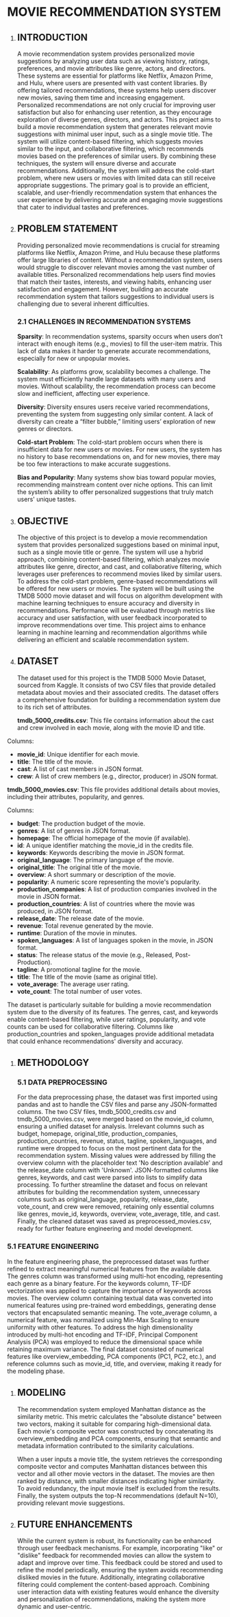 ﻿
# <a name="_gg543o86znwk"></a>**MOVIE RECOMMENDATION SYSTEM**
1. ## <a name="_47m4nejy1jkp"></a>**INTRODUCTION**
   A movie recommendation system provides personalized movie suggestions by analyzing user data such as viewing history, ratings, preferences, and movie attributes like genre, actors, and directors. These systems are essential for platforms like Netflix, Amazon Prime, and Hulu, where users are presented with vast content libraries. By offering tailored recommendations, these systems help users discover new movies, saving them time and increasing engagement. Personalized recommendations are not only crucial for improving user satisfaction but also for enhancing user retention, as they encourage exploration of diverse genres, directors, and actors. This project aims to build a movie recommendation system that generates relevant movie suggestions with minimal user input, such as a single movie title. The system will utilize content-based filtering, which suggests movies similar to the input, and collaborative filtering, which recommends movies based on the preferences of similar users. By combining these techniques, the system will ensure diverse and accurate recommendations. Additionally, the system will address the cold-start problem, where new users or movies with limited data can still receive appropriate suggestions. The primary goal is to provide an efficient, scalable, and user-friendly recommendation system that enhances the user experience by delivering accurate and engaging movie suggestions that cater to individual tastes and preferences.

1. ## <a name="_wn1vcg6xwll5"></a>**PROBLEM STATEMENT**
   Providing personalized movie recommendations is crucial for streaming platforms like Netflix, Amazon Prime, and Hulu because these platforms offer large libraries of content. Without a recommendation system, users would struggle to discover relevant movies among the vast number of available titles. Personalized recommendations help users find movies that match their tastes, interests, and viewing habits, enhancing user satisfaction and engagement. However, building an accurate recommendation system that tailors suggestions to individual users is challenging due to several inherent difficulties.

   ### <a name="_lh87t1848j8x"></a>**2.1 CHALLENGES IN RECOMMENDATION SYSTEMS**
   **Sparsity**: In recommendation systems, sparsity occurs when users don’t interact with enough items (e.g., movies) to fill the user-item matrix. This lack of data makes it harder to generate accurate recommendations, especially for new or unpopular movies.

   **Scalability**: As platforms grow, scalability becomes a challenge. The system must efficiently handle large datasets with many users and movies. Without scalability, the recommendation process can become slow and inefficient, affecting user experience.

   **Diversity**: Diversity ensures users receive varied recommendations, preventing the system from suggesting only similar content. A lack of diversity can create a “filter bubble,” limiting users’ exploration of new genres or directors.

   **Cold-start Problem**: The cold-start problem occurs when there is insufficient data for new users or movies. For new users, the system has no history to base recommendations on, and for new movies, there may be too few interactions to make accurate suggestions.

   **Bias and Popularity**: Many systems show bias toward popular movies, recommending mainstream content over niche options. This can limit the system’s ability to offer personalized suggestions that truly match users' unique tastes.
1. ## <a name="_rjib6hnytcrq"></a>**OBJECTIVE**
   The objective of this project is to develop a movie recommendation system that provides personalized suggestions based on minimal input, such as a single movie title or genre. The system will use a hybrid approach, combining content-based filtering, which analyzes movie attributes like genre, director, and cast, and collaborative filtering, which leverages user preferences to recommend movies liked by similar users. To address the cold-start problem, genre-based recommendations will be offered for new users or movies. The system will be built using the TMDB 5000 movie dataset and will focus on algorithm development with machine learning techniques to ensure accuracy and diversity in recommendations. Performance will be evaluated through metrics like accuracy and user satisfaction, with user feedback incorporated to improve recommendations over time. This project aims to enhance learning in machine learning and recommendation algorithms while delivering an efficient and scalable recommendation system.
1. ## <a name="_en511un6ib7x"></a>**DATASET**
   The dataset used for this project is the TMDB 5000 Movie Dataset, sourced from Kaggle. It consists of two CSV files that provide detailed metadata about movies and their associated credits. The dataset offers a comprehensive foundation for building a recommendation system due to its rich set of attributes.

   **tmdb\_5000\_credits.csv**:
   This file contains information about the cast and crew involved in each movie, along with the movie ID and title.

Columns:

- **movie\_id**: Unique identifier for each movie.
- **title**: The title of the movie.
- **cast**: A list of cast members in JSON format.
- **crew**: A list of crew members (e.g., director, producer) in JSON format.

**tmdb\_5000\_movies.csv**:
This file provides additional details about movies, including their attributes, popularity, and genres.

Columns:

- **budget**: The production budget of the movie.
- **genres**: A list of genres in JSON format.
- **homepage**: The official homepage of the movie (if available).
- **id**: A unique identifier matching the movie\_id in the credits file.
- **keywords**: Keywords describing the movie in JSON format.
- **original\_language**: The primary language of the movie.
- **original\_title**: The original title of the movie.
- **overview**: A short summary or description of the movie.
- **popularity**: A numeric score representing the movie's popularity.
- **production\_companies**: A list of production companies involved in the movie in JSON format.
- **production\_countries**: A list of countries where the movie was produced, in JSON format.
- **release\_date**: The release date of the movie.
- **revenue**: Total revenue generated by the movie.
- **runtime**: Duration of the movie in minutes.
- **spoken\_languages**: A list of languages spoken in the movie, in JSON format.
- **status**: The release status of the movie (e.g., Released, Post-Production).
- **tagline**: A promotional tagline for the movie.
- **title**: The title of the movie (same as original title).
- **vote\_average**: The average user rating.
- **vote\_count**: The total number of user votes.

The dataset is particularly suitable for building a movie recommendation system due to the diversity of its features. The genres, cast, and keywords enable content-based filtering, while user ratings, popularity, and vote counts can be used for collaborative filtering. Columns like production\_countries and spoken\_languages provide additional metadata that could enhance recommendations' diversity and accuracy.
1. ## <a name="_ton367haa6td"></a>**METHODOLOGY**
   ### <a name="_9rafdkj0a0sl"></a>**5.1 DATA PREPROCESSING**
   For the data preprocessing phase, the dataset was first imported using pandas and ast to handle the CSV files and parse any JSON-formatted columns. The two CSV files, tmdb\_5000\_credits.csv and tmdb\_5000\_movies.csv, were merged based on the movie\_id column, ensuring a unified dataset for analysis. Irrelevant columns such as budget, homepage, original\_title, production\_companies, production\_countries, revenue, status, tagline, spoken\_languages, and runtime were dropped to focus on the most pertinent data for the recommendation system. Missing values were addressed by filling the overview column with the placeholder text 'No description available' and the release\_date column with 'Unknown'. JSON-formatted columns like genres, keywords, and cast were parsed into lists to simplify data processing. To further streamline the dataset and focus on relevant attributes for building the recommendation system, unnecessary columns such as original\_language, popularity, release\_date, vote\_count, and crew were removed, retaining only essential columns like genres, movie\_id, keywords, overview, vote\_average, title, and cast. Finally, the cleaned dataset was saved as preprocessed\_movies.csv, ready for further feature engineering and model development.



### <a name="_qxkywy2nbk1b"></a>**5.1 FEATURE ENGINEERING**
In the feature engineering phase, the preprocessed dataset was further refined to extract meaningful numerical features from the available data. The genres column was transformed using multi-hot encoding, representing each genre as a binary feature. For the keywords column, TF-IDF vectorization was applied to capture the importance of keywords across movies. The overview column containing textual data was converted into numerical features using pre-trained word embeddings, generating dense vectors that encapsulated semantic meaning. The vote\_average column, a numerical feature, was normalized using Min-Max Scaling to ensure uniformity with other features. To address the high dimensionality introduced by multi-hot encoding and TF-IDF, Principal Component Analysis (PCA) was employed to reduce the dimensional space while retaining maximum variance. The final dataset consisted of numerical features like overview\_embedding, PCA components (PC1, PC2, etc.), and reference columns such as movie\_id, title, and overview, making it ready for the modeling phase.
##
1. ## <a name="_ehivmxulkvrj"></a><a name="_r2d9275qldm9"></a>**MODELING**
   The recommendation system employed Manhattan distance as the similarity metric. This metric calculates the "absolute distance" between two vectors, making it suitable for comparing high-dimensional data. Each movie's composite vector was constructed by concatenating its overview\_embedding and PCA components, ensuring that semantic and metadata information contributed to the similarity calculations.

   When a user inputs a movie title, the system retrieves the corresponding composite vector and computes Manhattan distances between this vector and all other movie vectors in the dataset. The movies are then ranked by distance, with smaller distances indicating higher similarity. To avoid redundancy, the input movie itself is excluded from the results. Finally, the system outputs the top-N recommendations (default N=10), providing relevant movie suggestions.
   ##
1. ## <a name="_qb2o9nyr4mlo"></a><a name="_dh7gpabywjwl"></a>**FUTURE ENHANCEMENTS**
   While the current system is robust, its functionality can be enhanced through user feedback mechanisms. For example, incorporating "like" or "dislike" feedback for recommended movies can allow the system to adapt and improve over time. This feedback could be stored and used to refine the model periodically, ensuring the system avoids recommending disliked movies in the future. Additionally, integrating collaborative filtering could complement the content-based approach. Combining user interaction data with existing features would enhance the diversity and personalization of recommendations, making the system more dynamic and user-centric.

